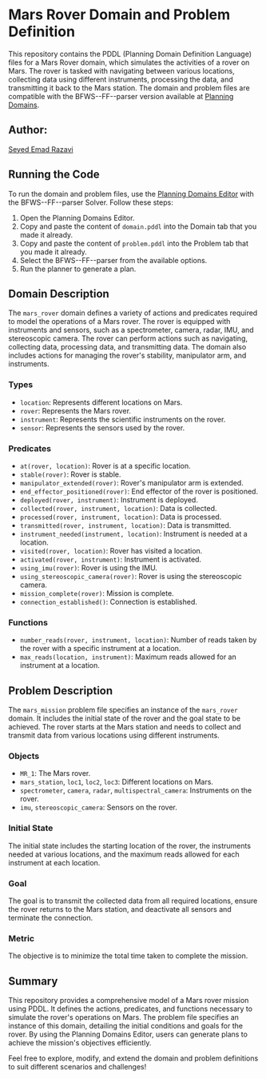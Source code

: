 # Mars Rover Domain and Problem Definition

This repository contains the PDDL (Planning Domain Definition Language) files for a Mars Rover domain, which simulates the activities of a rover on Mars. The rover is tasked with navigating between various locations, collecting data using different instruments, processing the data, and transmitting it back to the Mars station. The domain and problem files are compatible with the BFWS--FF--parser version available at [Planning Domains](https://editor.planning.domains/#).

## Author:
[Seyed Emad Razavi](https://github.com/Emaaaad)

## Running the Code

To run the domain and problem files, use the [Planning Domains Editor](https://editor.planning.domains/#) with the BFWS--FF--parser Solver. Follow these steps:

1. Open the Planning Domains Editor.
2. Copy and paste the content of `domain.pddl` into the Domain tab that you made it already.
3. Copy and paste the content of `problem.pddl` into the Problem tab that you made it already.
4. Select the BFWS--FF--parser from the available options.
5. Run the planner to generate a plan.


## Domain Description

The `mars_rover` domain defines a variety of actions and predicates required to model the operations of a Mars rover. The rover is equipped with instruments and sensors, such as a spectrometer, camera, radar, IMU, and stereoscopic camera. The rover can perform actions such as navigating, collecting data, processing data, and transmitting data. The domain also includes actions for managing the rover's stability, manipulator arm, and instruments.

### Types

- `location`: Represents different locations on Mars.
- `rover`: Represents the Mars rover.
- `instrument`: Represents the scientific instruments on the rover.
- `sensor`: Represents the sensors used by the rover.

### Predicates

- `at(rover, location)`: Rover is at a specific location.
- `stable(rover)`: Rover is stable.
- `manipulator_extended(rover)`: Rover's manipulator arm is extended.
- `end_effector_positioned(rover)`: End effector of the rover is positioned.
- `deployed(rover, instrument)`: Instrument is deployed.
- `collected(rover, instrument, location)`: Data is collected.
- `processed(rover, instrument, location)`: Data is processed.
- `transmitted(rover, instrument, location)`: Data is transmitted.
- `instrument_needed(instrument, location)`: Instrument is needed at a location.
- `visited(rover, location)`: Rover has visited a location.
- `activated(rover, instrument)`: Instrument is activated.
- `using_imu(rover)`: Rover is using the IMU.
- `using_stereoscopic_camera(rover)`: Rover is using the stereoscopic camera.
- `mission_complete(rover)`: Mission is complete.
- `connection_established()`: Connection is established.

### Functions

- `number_reads(rover, instrument, location)`: Number of reads taken by the rover with a specific instrument at a location.
- `max_reads(location, instrument)`: Maximum reads allowed for an instrument at a location.

## Problem Description

The `mars_mission` problem file specifies an instance of the `mars_rover` domain. It includes the initial state of the rover and the goal state to be achieved. The rover starts at the Mars station and needs to collect and transmit data from various locations using different instruments.

### Objects

- `MR_1`: The Mars rover.
- `mars_station`, `loc1`, `loc2`, `loc3`: Different locations on Mars.
- `spectrometer`, `camera`, `radar`, `multispectral_camera`: Instruments on the rover.
- `imu`, `stereoscopic_camera`: Sensors on the rover.

### Initial State

The initial state includes the starting location of the rover, the instruments needed at various locations, and the maximum reads allowed for each instrument at each location.

### Goal

The goal is to transmit the collected data from all required locations, ensure the rover returns to the Mars station, and deactivate all sensors and terminate the connection.

### Metric

The objective is to minimize the total time taken to complete the mission.

## Summary

This repository provides a comprehensive model of a Mars rover mission using PDDL. It defines the actions, predicates, and functions necessary to simulate the rover's operations on Mars. The problem file specifies an instance of this domain, detailing the initial conditions and goals for the rover. By using the Planning Domains Editor, users can generate plans to achieve the mission's objectives efficiently.

Feel free to explore, modify, and extend the domain and problem definitions to suit different scenarios and challenges!

